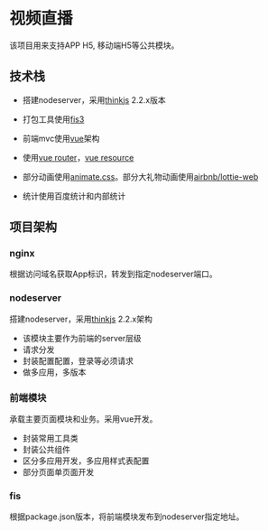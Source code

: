 # 视频直播

该项目用来支持APP H5, 移动端H5等公共模块。

## 技术栈

* 搭建nodeserver，采用[thinkjs](https://thinkjs.org/) 2.2.x版本

* 打包工具使用[fis3](http://fis.baidu.com/fis3/docs/beginning/release.html)

* 前端mvc使用[vue](https://cn.vuejs.org/v2/guide/)架构

* 使用[vue router](https://router.vuejs.org/zh-cn/ "vue router")，[vue resource](https://github.com/pagekit/vue-resource)

* 部分动画使用[animate.css](https://daneden.github.io/animate.css/)。部分大礼物动画使用[airbnb/lottie-web](https://github.com/airbnb/lottie-web)

* 统计使用百度统计和内部统计

## 项目架构

### nginx

根据访问域名获取App标识，转发到指定nodeserver端口。

### nodeserver

搭建nodeserver，采用[thinkjs](https://thinkjs.org/) 2.2.x架构

* 该模块主要作为前端的server层级
* 请求分发
* 封装配置配置，登录等必须请求
* 做多应用，多版本

### 前端模块

承载主要页面模块和业务。采用vue开发。

* 封装常用工具类
* 封装公共组件
* 区分多应用开发，多应用样式表配置
* 部分页面单页面开发

### fis

根据package.json版本，将前端模块发布到nodeserver指定地址。




